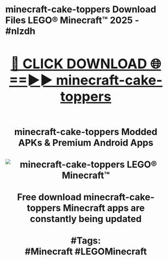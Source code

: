 <h1>minecraft-cake-toppers Download Files LEGO® Minecraft™ 2025 - #nlzdh
<br>
<div align="center">
<h2><a href="https://apps.freeplayer/?minecraft-cake-toppers" rel="nofollow">🔴 CLICK DOWNLOAD 🌐==►► minecraft-cake-toppers</a></h2>
<br>
minecraft-cake-toppers Modded APKs & Premium Android Apps
<br>
<br>
<a href="https://apps.freeplayer/?minecraft-cake-toppers" rel="nofollow" data-target="animated-image.originalLink"><img src="https://github.com/user-attachments/assets/0f9c940e-d8b0-45ae-aac7-cd30a18b3e1c" alt="minecraft-cake-toppers LEGO® Minecraft™" style="max-width: 100%; display: inline-block;" data-target="animated-image.originalImage"></a>
<br><br>
Free download minecraft-cake-toppers Minecraft apps are constantly being updated
<br><br>
#Tags:
<br>
#Minecraft #LEGOMinecraft
</div>
<br>